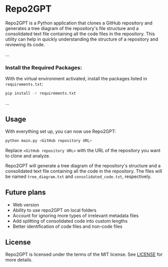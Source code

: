 # Repo2GPT
Repo2GPT is a Python application that clones a GitHub repository and generates a tree diagram of the repository's file structure and a consolidated text file containing all the code files in the repository. This utility can help in quickly understanding the structure of a repository and reviewing its code. 

...

### Install the Required Packages:

With the virtual environment activated, install the packages listed in `requirements.txt`:

```bash
pip install -r requirements.txt
```

...

## Usage

With everything set up, you can now use Repo2GPT:

```bash
python main.py <GitHub repository URL>
```

Replace `<GitHub repository URL>` with the URL of the repository you want to clone and analyze. 

Repo2GPT will generate a tree diagram of the repository's structure and a consolidated text file containing all the code in the repository. The files will be named `tree_diagram.txt` and `consolidated_code.txt`, respectively.

## Future plans

* Web version
* Ability to use repo2GPT on local folders
* Account for ignoring more types of irrelevant metadata files
* Add splitting of consolidated code into custom lengths
* Better identification of code files and non-code files

## License

Repo2GPT is licensed under the terms of the MIT license. See [LICENSE](LICENSE) for more details.



